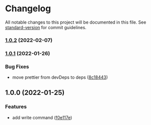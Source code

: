 # Changelog

All notable changes to this project will be documented in this file. See [standard-version](https://github.com/conventional-changelog/standard-version) for commit guidelines.

### [1.0.2](https://github.com/cyberconnecthq/lfg/compare/v1.0.1...v1.0.2) (2022-02-07)

### [1.0.1](https://github.com/akasuv/lfg/compare/v1.0.0...v1.0.1) (2022-01-26)


### Bug Fixes

* move prettier from devDeps to deps ([8c18443](https://github.com/akasuv/lfg/commit/8c18443ae4a2915e254e5e4a476af08a2ce5913f))

## 1.0.0 (2022-01-25)

### Features

- add write command ([f0e117e](https://github.com/akasuv/lfg/commit/f0e117e0a90d03b9ff3f242ee4ba7e852c8761f2))
